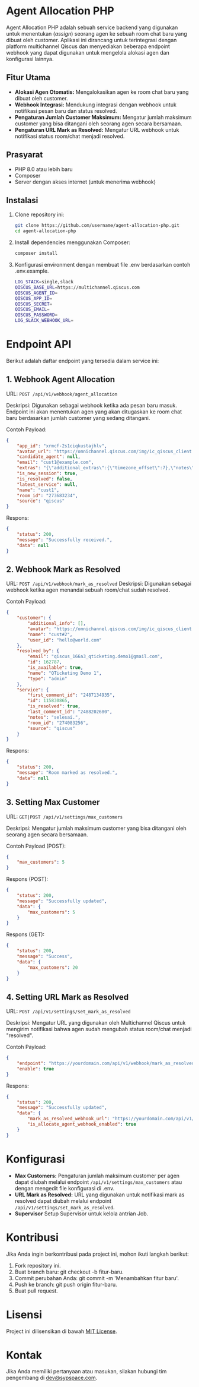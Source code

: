 # Agent Allocation PHP

Agent Allocation PHP adalah sebuah service backend yang digunakan untuk menentukan (_assign_) seorang agen ke sebuah room chat baru yang dibuat oleh customer. Aplikasi ini dirancang untuk terintegrasi dengan platform multichannel Qiscus dan menyediakan beberapa endpoint webhook yang dapat digunakan untuk mengelola alokasi agen dan konfigurasi lainnya.

## Fitur Utama

-   **Alokasi Agen Otomatis:** Mengalokasikan agen ke room chat baru yang dibuat oleh customer.
-   **Webhook Integrasi:** Mendukung integrasi dengan webhook untuk notifikasi pesan baru dan status resolved.
-   **Pengaturan Jumlah Customer Maksimum:** Mengatur jumlah maksimum customer yang bisa ditangani oleh seorang agen secara bersamaan.
-   **Pengaturan URL Mark as Resolved:** Mengatur URL webhook untuk notifikasi status room/chat menjadi resolved.

## Prasyarat

-   PHP 8.0 atau lebih baru
-   Composer
-   Server dengan akses internet (untuk menerima webhook)

## Instalasi

1. Clone repository ini:

    ```bash
    git clone https://github.com/username/agent-allocation-php.git
    cd agent-allocation-php
    ```

2. Install dependencies menggunakan Composer:

    ```bash
    composer install
    ```

3. Konfigurasi environment dengan membuat file .env berdasarkan contoh .env.example.
    ```bash
    LOG_STACK=single,slack
    QISCUS_BASE_URL=https://multichannel.qiscus.com
    QISCUS_AGENT_ID=
    QISCUS_APP_ID=
    QISCUS_SECRET=
    QISCUS_EMAIL=
    QISCUS_PASSWORD=
    LOG_SLACK_WEBHOOK_URL=
    ```

# Endpoint API

Berikut adalah daftar endpoint yang tersedia dalam service ini:

## 1. Webhook Agent Allocation

URL: `POST /api/v1/webhook/agent_allocation`

Deskripsi: Digunakan sebagai webhook ketika ada pesan baru masuk. Endpoint ini akan menentukan agen yang akan ditugaskan ke room chat baru berdasarkan jumlah customer yang sedang ditangani.

Contoh Payload:

```json
{
    "app_id": "xrmcf-2s1ciqkustajhlv",
    "avatar_url": "https://omnichannel.qiscus.com/img/ic_qiscus_client.png",
    "candidate_agent": null,
    "email": "cust1@example.com",
    "extras": "{\"additional_extras\":{\"timezone_offset\":7},\"notes\":null,\"timezone_offset\":null,\"user_properties\":[],\"user_properties_migrated\":true}",
    "is_new_session": true,
    "is_resolved": false,
    "latest_service": null,
    "name": "cust1",
    "room_id": "273683234",
    "source": "qiscus"
}
```

Respons:

```json
{
    "status": 200,
    "message": "Successfully received.",
    "data": null
}
```

## 2. Webhook Mark as Resolved

URL: `POST /api/v1/webhook/mark_as_resolved`
Deskripsi: Digunakan sebagai webhook ketika agen menandai sebuah room/chat sudah resolved.

Contoh Payload:

```json
{
    "customer": {
        "additional_info": [],
        "avatar": "https://omnichannel.qiscus.com/img/ic_qiscus_client.png",
        "name": "cust#2",
        "user_id": "hello@world.com"
    },
    "resolved_by": {
        "email": "qiscus_166a3_qticketing.demo1@gmail.com",
        "id": 162787,
        "is_available": true,
        "name": "QTicketing Demo 1",
        "type": "admin"
    },
    "service": {
        "first_comment_id": "2487134935",
        "id": 115830865,
        "is_resolved": true,
        "last_comment_id": "2488202680",
        "notes": "selesai.",
        "room_id": "274083256",
        "source": "qiscus"
    }
}
```

Respons:

```json
{
    "status": 200,
    "message": "Room marked as resolved.",
    "data": null
}
```

## 3. Setting Max Customer

URL: `GET|POST /api/v1/settings/max_customers`

Deskripsi: Mengatur jumlah maksimum customer yang bisa ditangani oleh seorang agen secara bersamaan.

Contoh Payload (POST):

```json
{
    "max_customers": 5
}
```

Respons (POST):

```json
{
    "status": 200,
    "message": "Successfully updated",
    "data": {
        "max_customers": 5
    }
}
```

Respons (GET):

```json
{
    "status": 200,
    "message": "Success",
    "data": {
        "max_customers": 20
    }
}
```

## 4. Setting URL Mark as Resolved

URL: `POST /api/v1/settings/set_mark_as_resolved`

Deskripsi: Mengatur URL yang digunakan oleh Multichannel Qiscus untuk mengirim notifikasi bahwa agen sudah mengubah status room/chat menjadi "resolved".

Contoh Payload:

```json
{
    "endpoint": "https://yourdomain.com/api/v1/webhook/mark_as_resolved",
    "enable": true
}
```

Respons:

```json
{
    "status": 200,
    "message": "Successfully updated",
    "data": {
        "mark_as_resolved_webhook_url": "https://yourdomain.com/api/v1/webhook/mark_as_resolved",
        "is_allocate_agent_webhook_enabled": true
    }
}
```

# Konfigurasi

-   **Max Customers:** Pengaturan jumlah maksimum customer per agen dapat diubah melalui endpoint `/api/v1/settings/max_customers` atau dengan mengedit file konfigurasi di .env.
-   **URL Mark as Resolved:** URL yang digunakan untuk notifikasi mark as resolved dapat diubah melalui endpoint `/api/v1/settings/set_mark_as_resolved`.
-   **Supervisor** Setup Supervisor untuk kelola antrian Job.

# Kontribusi

Jika Anda ingin berkontribusi pada project ini, mohon ikuti langkah berikut:

1. Fork repository ini.
2. Buat branch baru: git checkout -b fitur-baru.
3. Commit perubahan Anda: git commit -m 'Menambahkan fitur baru'.
4. Push ke branch: git push origin fitur-baru.
5. Buat pull request.

# Lisensi

Project ini dilisensikan di bawah [MIT License](#).

# Kontak

Jika Anda memiliki pertanyaan atau masukan, silakan hubungi tim pengembang di dev@sypspace.com.
